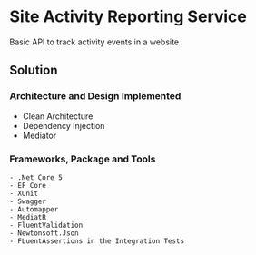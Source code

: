 # Site Activity Reporting Service

Basic API to track activity events in a website

## Solution

### Architecture and Design Implemented

- Clean Architecture
- Dependency Injection
- Mediator

### Frameworks, Package and Tools

    - .Net Core 5
    - EF Core
    - XUnit
    - Swagger
    - Automapper
    - MediatR
    - FluentValidation
    - Newtonsoft.Json
    - FLuentAssertions in the Integration Tests
